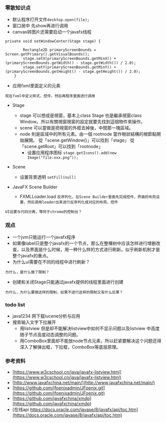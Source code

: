 ### 零散知识点
+ 默认程序打开文件`desktop.open(file);`
+ 窗口居中 先show再进行调用
+ canvas转图片还需要启动一个javafx线程

```
private void setWindowCenter(Stage stage) {

        Rectangle2D primaryScreenBounds = Screen.getPrimary().getVisualBounds();
        stage.setX(primaryScreenBounds.getMinX() + (primaryScreenBounds.getWidth() - stage.getWidth()) / 2.0);
        stage.setY(primaryScreenBounds.getMinY() + (primaryScreenBounds.getHeight() - stage.getHeight()) / 2.0);
    }
```

+ 应用fxml里面定义的元素

``` 
现在fxml中定义样式，控件，然后再程序里面进行调用
```
+ Stage
    + stage 可以想成是視窗，基本上class Stage 也是繼承視窗class Window。所以有關視窗視窗的設定就要先找到這個物件來操作。
   + scene 可以當做是把視窗的外框去掉後，中間那一塊區域。
  + node 則是區域中的所有元素。由一個 rootnode 當作樹狀結構的根節點開始展開。
從「scene.getWindow()」可以找到「stage」
從「scene.getRoot」可以找到「rootnode」
    + 设置应用程序图标 `stage.getIcons().add(new Image("file:xxx.png"));`

+ Scene
    + 设置背景透明 `setFill(null)`



+ JavaFX Scene Builder
    + FXMLLoader.load `反序列化，在Scene Builder里面先完成控件，界面的布局设置，然后调用loader出来进行反序列化成对应的布局，控件`

``UI设置与代码分离，等同于chrome的控制台？``

### 观点
+ 一个jvm只能运行一个javafx程序
+ 如果像label只是整个javafx的一个节点，那么在整棵树中应该怎样进行增删改查，以及界面是什么时候，用一种什么样的方式进行刷新。似乎刷新机制才是整个javafx的重点。
+ 为什么ui需要在不同的线程中进行刷新？

```
为什么，是什么做了限制？
```

+ 创建和关闭Stage只能通过javafx提供的线程里面进行创建

```
为什么，为什么要做这样的限制，如果不进行这样的限制又有什么后果？
```

### todo list
+ java1234 网下载lucene分析与应用 
+ 搜索输入文字下拉展开
  + 用listview 但是却不能解决listview中如何不显示问题以及listview 中高度随子节点高度动态调整的问题。
  + 用ComboBox里面却不能放node节点元素，所以赶紧要解决这个问题还得深入了解弹出框，下拉框，ComboBox等底层原理。

### 参考资料
+ [https://www.w3cschool.cn/java/javafx-listview.html](https://www.w3cschool.cn/java/javafx-listview.html)
+ [http://www.javafxchina.net/main/](http://www.javafxchina.net/main/)
+ [https://github.com/jfoenixadmin/JFoenix.git](https://github.com/jfoenixadmin/JFoenix.git)
+ [https://github.com/javafxchina/xmdp](https://github.com/javafxchina/xmdp)
+ [在线api https://docs.oracle.com/javase/8/javafx/api/toc.htm](https://docs.oracle.com/javase/8/javafx/api/toc.htm)